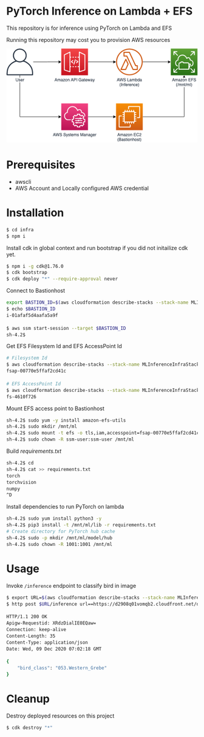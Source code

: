 # PyTorch Inference on Lambda + EFS

This repository is for inference using PyTorch on Lambda and EFS

Running this repository may cost you to provision AWS resources

<img src="img/architecture.png"/>

# Prerequisites

- awscli
- AWS Account and Locally configured AWS credential

# Installation

```bash
$ cd infra
$ npm i
```

Install cdk in global context and run bootstrap if you did not initailize cdk yet.
```bash
$ npm i -g cdk@1.76.0
$ cdk bootstrap
$ cdk deploy "*" --require-approval never
```

Connect to Bastionhost

```bash
export BASTION_ID=$(aws cloudformation describe-stacks --stack-name MLInferenceInfraStack --query "Stacks[0].Outputs[?ExportName=='BastionHostId'].OutputValue" --output text)
$ echo $BASTION_ID
i-01afaf5d4aafa5a9f

$ aws ssm start-session --target $BASTION_ID
sh-4.2$
```

Get EFS Filesystem Id and EFS AccessPoint Id

```bash
# Filesystem Id
$ aws cloudformation describe-stacks --stack-name MLInferenceInfraStack --query "Stacks[0].Outputs[?ExportName=='FilesystemId'].OutputValue" --output text
fsap-00770e5ffaf2cd41c

# EFS AccessPoint Id
$ aws cloudformation describe-stacks --stack-name MLInferenceInfraStack --query "Stacks[0].Outputs[?ExportName=='AccessPointId'].OutputValue" --output text
fs-4610f726
```

Mount EFS access point to Bastionhost

```bash
sh-4.2$ sudo yum -y install amazon-efs-utils
sh-4.2$ sudo mkdir /mnt/ml
sh-4.2$ sudo mount -t efs -o tls,iam,accesspoint=fsap-00770e5ffaf2cd41c fs-4610f726: /mnt/ml
sh-4.2$ sudo chown -R ssm-user:ssm-user /mnt/ml
```

Build *requirements.txt*

```bash
sh-4.2$ cd
sh-4.2$ cat >> requirements.txt
torch
torchvision
numpy
^D
```

Install dependencies to run PyTorch on lambda

```bash
sh-4.2$ sudo yum install python3 -y
sh-4.2$ pip3 install -t /mnt/ml/lib -r requirements.txt
# Create directory for PyTorch hub cache
sh-4.2$ sudo -p mkdir /mnt/ml/model/hub
sh-4.2$ sudo chown -R 1001:1001 /mnt/ml
```

# Usage

Invoke `/inference` endpoint to classify bird in image

```bash
$ export URL=$(aws cloudformation describe-stacks --stack-name MLInferenceInfraStack --query "Stacks[0].Outputs[?ExportName=='HttpApiUrl'].OutputValue" --output text)
$ http post $URL/inference url==https://d2908q01vomqb2.cloudfront.net/da4b9237bacccdf19c0760cab7aec4a8359010b0/2020/05/26/western-grebe-300x227.jpg

HTTP/1.1 200 OK
Apigw-Requestid: XRdzDialIE0EQaw=
Connection: keep-alive
Content-Length: 35
Content-Type: application/json
Date: Wed, 09 Dec 2020 07:02:18 GMT

{
    "bird_class": "053.Western_Grebe"
}
```

# Cleanup

Destroy deployed resources on this project

```bash
$ cdk destroy "*"
```